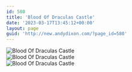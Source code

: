 ```yaml
---
id: 580
title: 'Blood Of Draculas Castle'
date: '2023-03-17T13:45:12+00:00'
layout: page
guid: 'http://new.andydixon.com/?page_id=580'
---
```


![Blood Of Draculas Castle](https://i0.wp.com/assets.g8x2.ldn.idrivee2-23.com/posters/Blood%20Of%20Draculas%20Castle%2001.jpg?w=1200&ssl=1 "Blood Of Draculas Castle")  
![Blood Of Draculas Castle](https://i0.wp.com/assets.g8x2.ldn.idrivee2-23.com/posters/Blood%20Of%20Draculas%20Castle%2002.jpg?w=1200&ssl=1 "Blood Of Draculas Castle")  
![Blood Of Draculas Castle](https://i0.wp.com/assets.g8x2.ldn.idrivee2-23.com/posters/Blood%20Of%20Draculas%20Castle%2003.jpg?w=1200&ssl=1 "Blood Of Draculas Castle")